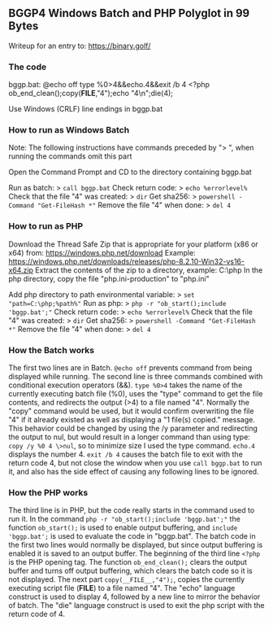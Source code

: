
## BGGP4 Windows Batch and PHP Polyglot in 99 Bytes

Writeup for an entry to: https://binary.golf/

### The code

bggp.bat:
    @echo off
    type %0>4&&echo.4&&exit /b 4
    <?php ob_end_clean();copy(__FILE__,"4");echo "4\n";die(4);

Use Windows (CRLF) line endings in bggp.bat

### How to run as Windows Batch

Note: The following instructions have commands preceded by "\> ", when running the commands omit this part

Open the Command Prompt and CD to the directory containing bggp.bat

Run as batch:
\> `call bggp.bat`
Check return code:
\> `echo %errorlevel%`
Check that the file "4" was created:
\> `dir`
Get sha256:
\> `powershell -Command "Get-FileHash *"`
Remove the file "4" when done:
\> `del 4`

### How to run as PHP

Download the Thread Safe Zip that is appropriate for your platform (x86 or x64) from: https://windows.php.net/download
Example: https://windows.php.net/downloads/releases/php-8.2.10-Win32-vs16-x64.zip
Extract the contents of the zip to a directory, example: C:\php
In the php directory, copy the file "php.ini-production" to "php.ini"

Add php directory to path environmental variable:
\> `set "path=C:\php;%path%"`
Run as php:
\> `php -r "ob_start();include 'bggp.bat';"`
Check return code:
\> `echo %errorlevel%`
Check that the file "4" was created:
\> `dir`
Get sha256:
\> `powershell -Command "Get-FileHash *"`
Remove the file "4" when done:
\> `del 4`

### How the Batch works

The first two lines are in Batch. `@echo off` prevents command from being displayed while running. The second line is three commands combined with conditional execution operators (&&). `type %0>4` takes the name of the currently executing batch file (%0), uses the "type" command to get the file contents, and redirects the output (\>4) to a file named "4". Normally the "copy" command would be used, but it would confirm overwriting the file "4" if it already existed as well as displaying a "1 file(s) copied." message. This behavior could be changed by using the /y parameter and redirecting the output to nul, but would result in a longer command than using type: `copy /y %0 4 \>nul`, so to minimize size I used the type command. `echo.4` displays the number 4. `exit /b 4` causes the batch file to exit with the return code 4, but not close the window when you use `call bggp.bat` to run it, and also has the side effect of causing any following lines to be ignored.

### How the PHP works

The third line is in PHP, but the code really starts in the command used to run it. In the command `php -r "ob_start();include 'bggp.bat';"` the function `ob_start();` is used to enable output buffering, and `include 'bggp.bat';` is used to evaluate the code in "bggp.bat". The batch code in the first two lines would normally be displayed, but since output buffering is enabled it is saved to an output buffer. The beginning of the third line `<?php` is the PHP opening tag. The function `ob_end_clean();` clears the output buffer and turns off output buffering, which clears the batch code so it is not displayed. The next part `copy(__FILE__,"4");`, copies the currently executing script file (__FILE__) to a file named "4". The "echo" language construct is used to display 4, followed by a new line to mirror the behavior of batch. The "die" language construct is used to exit the php script with the return code of 4.
